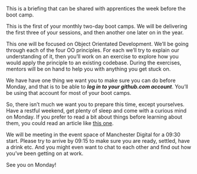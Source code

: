 This is a briefing that can be shared with apprentices the week before the boot camp.

This is the first of your monthly two-day boot camps. We will be delivering the first three of your sessions, and then another one later on in the year.

This one will be focused on Object Orientated Development. We’ll be going through each of the four OO principles. For each we’ll try to explain our understanding of it, then you’ll work on an exercise to explore how you would apply the principle to an existing codebase. During the exercises, mentors will be on hand to help you with anything you get stuck on.

We have have one thing we want you to make sure you can do before Monday, and that is to be able to ***log in to your github.com account***. You’ll be using that account for most of your boot camps.

So, there isn’t much we want you to prepare this time, except yourselves. Have a restful weekend, get plenty of sleep and come with a curious mind on Monday. If you prefer to read a bit about things before learning about them, you could read an article like [this one](https://www.techtarget.com/searchapparchitecture/definition/object-oriented-programming-OOP).

We will be meeting in the event space of Manchester Digital for a 09:30 start. Please try to arrive by 09:15 to make sure you are ready, settled, have a drink etc. And you might even want to chat to each other and find out how you’ve been getting on at work.

See you on Monday!
